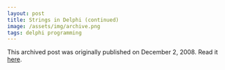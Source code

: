 ```yaml
---
layout: post
title: Strings in Delphi (continued)
image: /assets/img/archive.png
tags: delphi programming
---
```

This archived post was originally published on December 2, 2008. Read it [here](/alex.ciobanu.org/index5c90.html).
